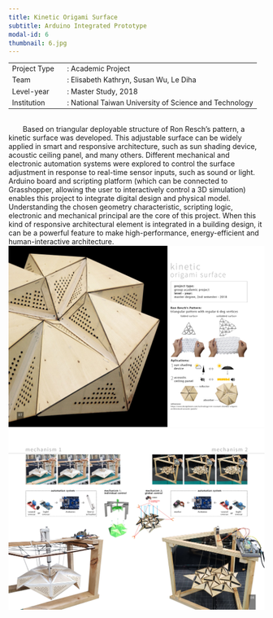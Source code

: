```yaml
---
title: Kinetic Origami Surface
subtitle: Arduino Integrated Prototype
modal-id: 6
thumbnail: 6.jpg
---
```

<table>
    <tbody>
        <tr>
            <td>
                Project Type&nbsp;&nbsp;&nbsp;
            </td>
            <td>
                : Academic Project
            </td>
        </tr>
        <tr>
            <td>
                Team
            </td>
            <td>
                : Elisabeth Kathryn, Susan Wu, Le Diha
            </td>
        </tr>
        <tr>
            <td>
                Level-year
            </td>
            <td>
                : Master Study, 2018
            </td>
        </tr>
        <tr>
            <td>
                Institution
            </td>
            <td>
                : National Taiwan University of Science and Technology
            </td>
        </tr>
    </tbody>
</table>
<br>
&emsp;&emsp;Based on triangular deployable structure of Ron Resch’s pattern, a kinetic surface was developed. This adjustable surface can be widely applied in smart and responsive architecture, such as sun shading device, acoustic ceiling panel, and many others. Different mechanical and electronic automation systems were explored to control the surface adjustment in response to real-time sensor inputs, such as sound or light. Arduino board and scripting platform (which can be connected to Grasshopper, allowing the user to interactively control a 3D simulation) enables this project to integrate digital design and physical model. Understanding the chosen geometry characteristic, scripting logic, electronic and mechanical principal are the core of this project. When this kind of responsive architectural element is integrated in a building design, it can be a powerful feature to make high-performance, energy-efficient and human-interactive architecture.

<img src="images/portfolio/6/6A.jpg" class="img-responsive img-centered" alt="Kinetic Origami Surface">
<img src="images/portfolio/6/6B.jpg" class="img-responsive img-centered" alt="Kinetic Origami Surface">

